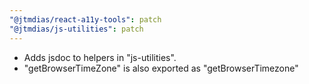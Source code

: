 ```yaml
---
"@jtmdias/react-a11y-tools": patch
"@jtmdias/js-utilities": patch
---
```


-   Adds jsdoc to helpers in "js-utilities".
-   "getBrowserTimeZone" is also exported as "getBrowserTimezone"
